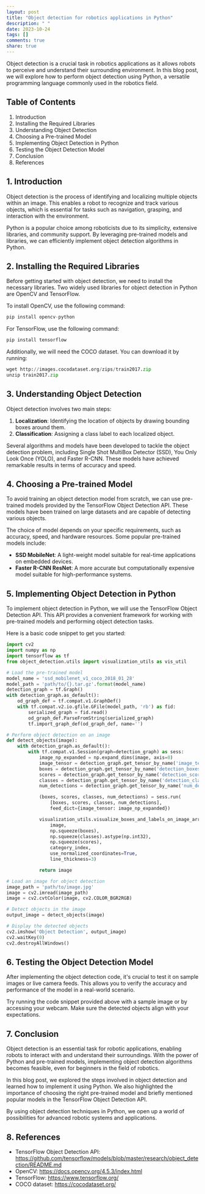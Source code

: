 ```yaml
---
layout: post
title: "Object detection for robotics applications in Python"
description: " "
date: 2023-10-24
tags: []
comments: true
share: true
---
```


Object detection is a crucial task in robotics applications as it allows robots to perceive and understand their surrounding environment. In this blog post, we will explore how to perform object detection using Python, a versatile programming language commonly used in the robotics field.

## Table of Contents
1. Introduction
2. Installing the Required Libraries
3. Understanding Object Detection
4. Choosing a Pre-trained Model
5. Implementing Object Detection in Python
6. Testing the Object Detection Model
7. Conclusion
8. References

## 1. Introduction

Object detection is the process of identifying and localizing multiple objects within an image. This enables a robot to recognize and track various objects, which is essential for tasks such as navigation, grasping, and interaction with the environment.

Python is a popular choice among roboticists due to its simplicity, extensive libraries, and community support. By leveraging pre-trained models and libraries, we can efficiently implement object detection algorithms in Python.

## 2. Installing the Required Libraries

Before getting started with object detection, we need to install the necessary libraries. Two widely used libraries for object detection in Python are OpenCV and TensorFlow.

To install OpenCV, use the following command:
```python
pip install opencv-python
```

For TensorFlow, use the following command:
```python
pip install tensorflow
```

Additionally, we will need the COCO dataset. You can download it by running:
```python
wget http://images.cocodataset.org/zips/train2017.zip
unzip train2017.zip
```

## 3. Understanding Object Detection

Object detection involves two main steps: 

1. **Localization**: Identifying the location of objects by drawing bounding boxes around them.
2. **Classification**: Assigning a class label to each localized object.

Several algorithms and models have been developed to tackle the object detection problem, including Single Shot MultiBox Detector (SSD), You Only Look Once (YOLO), and Faster R-CNN. These models have achieved remarkable results in terms of accuracy and speed.

## 4. Choosing a Pre-trained Model

To avoid training an object detection model from scratch, we can use pre-trained models provided by the TensorFlow Object Detection API. These models have been trained on large datasets and are capable of detecting various objects.

The choice of model depends on your specific requirements, such as accuracy, speed, and hardware resources. Some popular pre-trained models include:

- **SSD MobileNet**: A light-weight model suitable for real-time applications on embedded devices.
- **Faster R-CNN ResNet**: A more accurate but computationally expensive model suitable for high-performance systems.

## 5. Implementing Object Detection in Python

To implement object detection in Python, we will use the TensorFlow Object Detection API. This API provides a convenient framework for working with pre-trained models and performing object detection tasks.

Here is a basic code snippet to get you started:

```python
import cv2
import numpy as np
import tensorflow as tf
from object_detection.utils import visualization_utils as vis_util

# Load the pre-trained model
model_name = 'ssd_mobilenet_v1_coco_2018_01_28'
model_path = 'path/to/{}.tar.gz'.format(model_name)
detection_graph = tf.Graph()
with detection_graph.as_default():
    od_graph_def = tf.compat.v1.GraphDef()
    with tf.compat.v2.io.gfile.GFile(model_path, 'rb') as fid:
        serialized_graph = fid.read()
        od_graph_def.ParseFromString(serialized_graph)
        tf.import_graph_def(od_graph_def, name='')

# Perform object detection on an image
def detect_objects(image):
    with detection_graph.as_default():
        with tf.compat.v1.Session(graph=detection_graph) as sess:
            image_np_expanded = np.expand_dims(image, axis=0)
            image_tensor = detection_graph.get_tensor_by_name('image_tensor:0')
            boxes = detection_graph.get_tensor_by_name('detection_boxes:0')
            scores = detection_graph.get_tensor_by_name('detection_scores:0')
            classes = detection_graph.get_tensor_by_name('detection_classes:0')
            num_detections = detection_graph.get_tensor_by_name('num_detections:0')

            (boxes, scores, classes, num_detections) = sess.run(
                [boxes, scores, classes, num_detections],
                feed_dict={image_tensor: image_np_expanded})

            visualization_utils.visualize_boxes_and_labels_on_image_array(
                image,
                np.squeeze(boxes),
                np.squeeze(classes).astype(np.int32),
                np.squeeze(scores),
                category_index,
                use_normalized_coordinates=True,
                line_thickness=3)

            return image

# Load an image for object detection
image_path = 'path/to/image.jpg'
image = cv2.imread(image_path)
image = cv2.cvtColor(image, cv2.COLOR_BGR2RGB)

# Detect objects in the image
output_image = detect_objects(image)

# Display the detected objects
cv2.imshow('Object Detection', output_image)
cv2.waitKey(0)
cv2.destroyAllWindows()
```

## 6. Testing the Object Detection Model

After implementing the object detection code, it's crucial to test it on sample images or live camera feeds. This allows you to verify the accuracy and performance of the model in a real-world scenario.

Try running the code snippet provided above with a sample image or by accessing your webcam. Make sure the detected objects align with your expectations.

## 7. Conclusion

Object detection is an essential task for robotic applications, enabling robots to interact with and understand their surroundings. With the power of Python and pre-trained models, implementing object detection algorithms becomes feasible, even for beginners in the field of robotics.

In this blog post, we explored the steps involved in object detection and learned how to implement it using Python. We also highlighted the importance of choosing the right pre-trained model and briefly mentioned popular models in the TensorFlow Object Detection API.

By using object detection techniques in Python, we open up a world of possibilities for advanced robotic systems and applications.

## 8. References

- TensorFlow Object Detection API: https://github.com/tensorflow/models/blob/master/research/object_detection/README.md
- OpenCV: https://docs.opencv.org/4.5.3/index.html
- TensorFlow: https://www.tensorflow.org/
- COCO dataset: https://cocodataset.org/